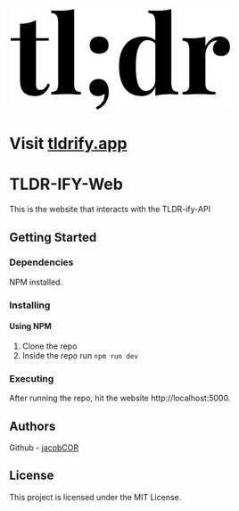 ![tldr](./public/assets/logo.png)
# Visit [tldrify.app](https://tldrify.app/)
# TLDR-IFY-Web

This is the website that interacts with the TLDR-ify-API

## Getting Started

### Dependencies

NPM installed.

### Installing
#### Using NPM
1) Clone the repo
2) Inside the repo run `npm run dev`

### Executing
After running the repo, hit the website http://localhost:5000.

## Authors

Github - [jacobCOR](https://github.com/jacobCOR)

## License

This project is licensed under the MIT License.


